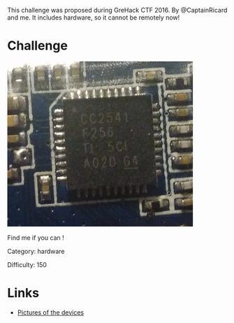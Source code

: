 This challenge was proposed during GreHack CTF 2016. By @CaptainRicard and me.
It includes hardware, so it cannot be remotely now!

# Challenge

![](./chip.jpg)

Find me if you can !

Category: hardware

Difficulty: 150


# Links

- [Pictures of the devices](https://twitter.com/CaptainRicard/status/800110002467958785)
